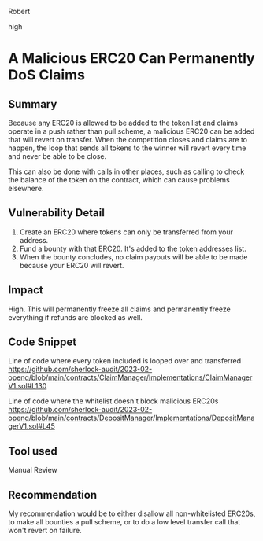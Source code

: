 Robert

high

# A Malicious ERC20 Can Permanently DoS Claims

## Summary
Because any ERC20 is allowed to be added to the token list and claims operate in a push rather than pull scheme, a malicious ERC20 can be added that will revert on transfer. When the competition closes and claims are to happen, the loop that sends all tokens to the winner will revert every time and never be able to be close.

This can also be done with calls in other places, such as calling to check the balance of the token on the contract, which can cause problems elsewhere.

## Vulnerability Detail
1. Create an ERC20 where tokens can only be transferred from your address.
2. Fund a bounty with that ERC20. It's added to the token addresses list.
3. When the bounty concludes, no claim payouts will be able to be made because your ERC20 will revert.

## Impact
High. This will permanently freeze all claims and permanently freeze everything if refunds are blocked as well.

## Code Snippet
Line of code where every token included is looped over and transferred https://github.com/sherlock-audit/2023-02-openq/blob/main/contracts/ClaimManager/Implementations/ClaimManagerV1.sol#L130

Line of code where the whitelist doesn't block malicious ERC20s https://github.com/sherlock-audit/2023-02-openq/blob/main/contracts/DepositManager/Implementations/DepositManagerV1.sol#L45

## Tool used
Manual Review

## Recommendation
My recommendation would be to either disallow all non-whitelisted ERC20s, to make all bounties a pull scheme, or to do a low level transfer call that won't revert on failure.
